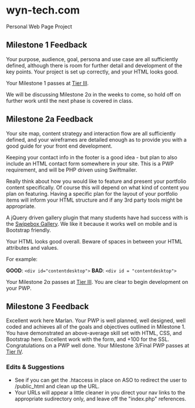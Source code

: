 # wyn-tech.com
Personal Web Page Project

## Milestone 1 Feedback 
Your purpose, audience, goal, persona and use case are all sufficiently defined, although there is room for further detail and development of the key points. Your project is set up correctly, and your HTML looks good. 

Your Milestone 1 passes at [Tier III](https://bootcamp-coders.cnm.edu/projects/personal/rubric/).

We will be discussing Milestone 2&alpha; in the weeks to come, so hold off on further work until the next phase is covered in class.

## Milestone 2a Feedback
Your site map, content strategy and interaction flow are all sufficiently defined, and your wireframes are detailed enough as to provide you with a good guide for your front end development.

Keeping your contact info in the footer is a good idea - but plan to also include an HTML contact form somewhere in your site. This is a PWP requirement, and will be PHP driven using Swiftmailer.

Really think about how you would like to feature and present your portfolio content specifically. Of course this will depend on what kind of content you plan on featuring. Having a specific plan for the layout of your portfolio items  will inform your HTML structure and if any 3rd party tools might be appropriate.

A jQuery driven gallery plugin that many students have had success with is the [Swipebox Gallery](http://brutaldesign.github.io/swipebox/). We like it because  it works well on mobile and is Bootstrap friendly.

Your HTML looks good overall. Beware of spaces in between your HTML attributes and values. 

For example: 

**GOOD**: `<div id="contentdesktop">` **BAD**: `<div id = "contentdesktop">`

Your Milestone 2&alpha; passes at [Tier III](https://bootcamp-coders.cnm.edu/projects/personal/rubric/). You are clear to begin development on your PWP.

## Milestone 3 Feedback
Excellent work here Marlan. Your PWP is well planned, well designed, well coded and achieves all of the goals and objectives outlined in Milestone 1. You have demonstrated an above-average skill set with HTML, CSS, and Bootstrap here. Excellent work with the form, and +100 for the SSL. Congratulations on a PWP well done. Your Milestone 3/Final PWP passes at [Tier IV](https://bootcamp-coders.cnm.edu/projects/personal/rubric/).

### Edits &amp; Suggestions
- See if you can get the .htaccess in place on ASO to redirect the user to /public_html and clean up the URL.
- Your URLs will appear a little cleaner in you direct your nav links to the appropriate sudirectory only, and leave off the "index.php" references.

